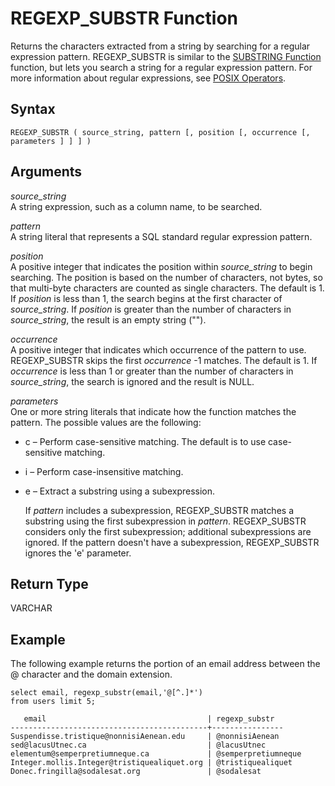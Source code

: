 # REGEXP\_SUBSTR Function<a name="REGEXP_SUBSTR"></a>

Returns the characters extracted from a string by searching for a regular expression pattern\. REGEXP\_SUBSTR is similar to the [SUBSTRING Function](r_SUBSTRING.md) function, but lets you search a string for a regular expression pattern\. For more information about regular expressions, see [POSIX Operators](pattern-matching-conditions-posix.md)\.

## Syntax<a name="REGEXP_SUBSTR-synopsis"></a>

```
REGEXP_SUBSTR ( source_string, pattern [, position [, occurrence [, parameters ] ] ] )
```

## Arguments<a name="REGEXP_SUBSTR-arguments"></a>

 *source\_string*   
A string expression, such as a column name, to be searched\. 

 *pattern*   
A string literal that represents a SQL standard regular expression pattern\.

 *position*   
A positive integer that indicates the position within *source\_string* to begin searching\. The position is based on the number of characters, not bytes, so that multi\-byte characters are counted as single characters\. The default is 1\. If *position* is less than 1, the search begins at the first character of *source\_string*\. If *position* is greater than the number of characters in *source\_string*, the result is an empty string \(""\)\.

 *occurrence*   
A positive integer that indicates which occurrence of the pattern to use\. REGEXP\_SUBSTR skips the first *occurrence* \-1 matches\. The default is 1\. If *occurrence* is less than 1 or greater than the number of characters in *source\_string*, the search is ignored and the result is NULL\.

 *parameters*   
One or more string literals that indicate how the function matches the pattern\. The possible values are the following:  

+ c – Perform case\-sensitive matching\. The default is to use case\-sensitive matching\. 

+ i – Perform case\-insensitive matching\. 

+ e – Extract a substring using a subexpression\. 

  If *pattern* includes a subexpression, REGEXP\_SUBSTR matches a substring using the first subexpression in *pattern*\. REGEXP\_SUBSTR considers only the first subexpression; additional subexpressions are ignored\. If the pattern doesn't have a subexpression, REGEXP\_SUBSTR ignores the 'e' parameter\. 

## Return Type<a name="REGEXP_SUBSTR-return-type"></a>

VARCHAR

## Example<a name="REGEXP_SUBSTR-examples"></a>

The following example returns the portion of an email address between the @ character and the domain extension\.

```
select email, regexp_substr(email,'@[^.]*')
from users limit 5;

   email                                    | regexp_substr
--------------------------------------------+----------------
Suspendisse.tristique@nonnisiAenean.edu     | @nonnisiAenean
sed@lacusUtnec.ca                           | @lacusUtnec
elementum@semperpretiumneque.ca             | @semperpretiumneque
Integer.mollis.Integer@tristiquealiquet.org | @tristiquealiquet
Donec.fringilla@sodalesat.org               | @sodalesat
```